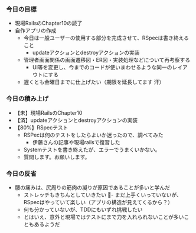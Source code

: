 ### 今日の目標
- 現場RailsのChapter10の読了
- 自作アプリの作成
  - 今日は一般ユーザーの使用する部分を完成させて、RSpecは書き終えること
    - updateアクションとdestroyアクションの実装
  - 管理者画面関係の画面遷移図・ER図・実装処理などについて再考察する
    - UI等を変更し、今までのコードが使いまわせるような同一のレイアウトにする
  - 遅くとも金曜日までに仕上げたい（期限を延長してます 汗）

### 今日の積み上げ
- 【未】現場RailsのChapter10
- 【済】updateアクションとdestroyアクションの実装
- 【80%】RSpecテスト
  - RSPecは何のテストをしたらよいか迷ったので、調べてみた
    - 伊藤さんの記事や現場railsで復習した
  - Systemテストを書き終えたが、エラーでうまくいかない。
  - 質問します。お願いします。

### 今日の反省
- 腰の痛みは、尻周りの筋肉の凝りが原因であることが多いと学んだ
  - ストレッチもきちんとしていきたい
- まだ上手くいっていないが、RSpecはやっていて楽しい（アプリの構造が見えてくるから？）
  - 何も分かっていないが、TDDにもいずれ挑戦したい
  - とはいえ、意外と現場ではテストにまで力を入れられないことが多いこともあるようだ